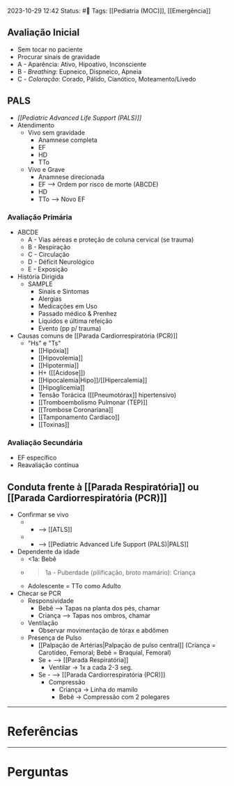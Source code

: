 2023-10-29 12:42
Status: #🌱 
Tags: [[Pediatria (MOC)]], [[Emergência]]
<br/>
## Avaliação Inicial
- Sem tocar no paciente
- Procurar sinais de gravidade
- A - Aparência: Ativo, Hipoativo, Inconsciente
- B - _Breathing_: Eupneico, Dispneico, Apneia
- C - _Coloração_: Corado, Pálido, Cianótico, Moteamento/Livedo
## PALS
- _[[Pediatric Advanced Life Support (PALS)]]_
- Atendimento
	- Vivo sem gravidade
		- Anamnese completa
		- EF
		- HD
		- TTo
	- Vivo e Grave
		- Anamnese direcionada
		- EF --> Ordem por risco de morte (ABCDE)
		- HD
		- TTo --> Novo EF
### Avaliação Primária
- ABCDE
	- A - Vias aéreas e proteção de coluna cervical (se trauma)
	- B - Respiração
	- C - Circulação
	- D - Déficit Neurológico
	- E - Exposição
- História Dirigida
	- SAMPLE
		- Sinais e Sintomas
		- Alergias
		- Medicações em Uso
		- Passado médico & Prenhez
		- Líquidos e última refeição
		- Evento (pp p/ trauma)
- Causas comuns de [[Parada Cardiorrespiratória (PCR)]]
	- "Hs" e "Ts"
		- [[Hipóxia]]
		- [[Hipovolemia]]
		- [[Hipotermia]]
		- H+ ([[Acidose]])
		- [[Hipocalemia|Hipo]]/[[Hipercalemia]]
		- [[Hipoglicemia]]
		- Tensão Torácica ([[Pneumotórax]] hipertensivo)
		- [[Tromboembolismo Pulmonar (TEP)]]
		- [[Trombose Coronariana]]
		- [[Tamponamento Cardíaco]]
		- [[Toxinas]]
### Avaliação Secundária
- EF específico
- Reavaliação contínua
## Conduta frente à [[Parada Respiratória]] ou [[Parada Cardiorrespiratória (PCR)]]
- Confirmar se vivo
	- + --> [[ATLS]]
	- - --> [[Pediatric Advanced Life Support (PALS)|PALS]]
- Dependente da idade
	- <1a: Bebê
	- >1a - Puberdade (pilificação, broto mamário): Criança
	- Adolescente = TTo como Adulto
- Checar se PCR
	- Responsividade
		- Bebê --> Tapas na planta dos pés, chamar
		- Criança --> Tapas nos ombros, chamar
	- Ventilação
		- Observar movimentação de tórax e abdômen
	- Presença de Pulso
		- [[Palpação de Artérias|Palpação de pulso central]] (Criança = Carotídeo, Femoral; Bebê = Braquial, Femoral)
		- Se + --> [[Parada Respiratória]]
			- Ventilar -> 1x a cada 2-3 seg.
		- Se - --> [[Parada Cardiorrespiratória (PCR)]]
			- Compressão
				- Criança -> Linha do mamilo
				- Bebê -> Compressão com 2 polegares
____
# Referências
---
# Perguntas

